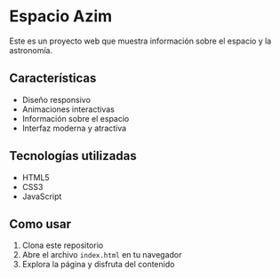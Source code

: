 # Espacio Azim

Este es un proyecto web que muestra información sobre el espacio y la astronomía.

## Características

- Diseño responsivo
- Animaciones interactivas
- Información sobre el espacio
- Interfaz moderna y atractiva

## Tecnologías utilizadas

- HTML5
- CSS3
- JavaScript

## Como usar

1. Clona este repositorio
2. Abre el archivo `index.html` en tu navegador
3. Explora la página y disfruta del contenido

